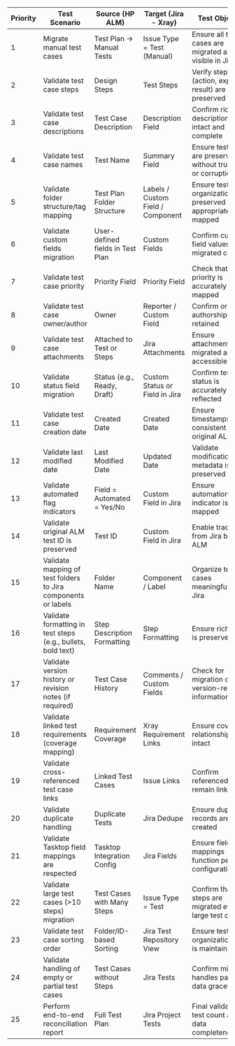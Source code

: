 

| **Priority** | **Test Scenario**                                                     | **Source (HP ALM)**                  | **Target (Jira - Xray)**              | **Test Objective**                                                                 |
|--------------|-----------------------------------------------------------------------|--------------------------------------|----------------------------------------|------------------------------------------------------------------------------------|
| 1            | Migrate manual test cases                                             | Test Plan → Manual Tests             | Issue Type = Test (Manual)             | Ensure all test cases are migrated and visible in Jira Xray                        |
| 2            | Validate test case steps                                              | Design Steps                         | Test Steps                             | Verify step details (action, expected result) are preserved                        |
| 3            | Validate test case descriptions                                       | Test Case Description                | Description Field                      | Confirm rich-text descriptions are intact and complete                             |
| 4            | Validate test case names                                              | Test Name                            | Summary Field                          | Ensure test names are preserved without truncation or corruption                   |
| 5            | Validate folder structure/tag mapping                                 | Test Plan Folder Structure           | Labels / Custom Field / Component      | Ensure test case organization is preserved or appropriately mapped                 |
| 6            | Validate custom fields migration                                      | User-defined fields in Test Plan     | Custom Fields                          | Confirm custom field values are migrated correctly                                |
| 7            | Validate test case priority                                           | Priority Field                       | Priority Field                         | Check that priority is accurately mapped                                           |
| 8            | Validate test case owner/author                                       | Owner                                | Reporter / Custom Field                | Confirm original authorship is retained                                            |
| 9            | Validate test case attachments                                        | Attached to Test or Steps            | Jira Attachments                       | Ensure attachments are migrated and accessible                                     |
| 10           | Validate status field migration                                       | Status (e.g., Ready, Draft)          | Custom Status or Field in Jira         | Confirm test status is accurately reflected                                        |
| 11           | Validate test case creation date                                      | Created Date                         | Created Date                           | Ensure timestamps are consistent with original ALM data                            |
| 12           | Validate last modified date                                           | Last Modified Date                   | Updated Date                           | Validate modification metadata is preserved                                        |
| 13           | Validate automated flag indicators                                    | Field = Automated = Yes/No           | Custom Field in Jira                   | Ensure automation indicator is mapped                                              |
| 14           | Validate original ALM test ID is preserved                            | Test ID                              | Custom Field in Jira                   | Enable traceability from Jira back to ALM                                          |
| 15           | Validate mapping of test folders to Jira components or labels         | Folder Name                          | Component / Label                      | Organize test cases meaningfully in Jira                                           |
| 16           | Validate formatting in test steps (e.g., bullets, bold text)          | Step Description Formatting          | Step Formatting                        | Ensure rich-text is preserved                                                      |
| 17           | Validate version history or revision notes (if required)              | Test Case History                    | Comments / Custom Fields               | Check for migration of version-related information                                 |
| 18           | Validate linked test requirements (coverage mapping)                  | Requirement Coverage                 | Xray Requirement Links                 | Ensure coverage relationships are intact                                           |
| 19           | Validate cross-referenced test case links                             | Linked Test Cases                    | Issue Links                            | Confirm referenced tests remain linked                                             |
| 20           | Validate duplicate handling                                            | Duplicate Tests                      | Jira Dedupe                            | Ensure duplicate records are not created                                           |
| 21           | Validate Tasktop field mappings are respected                         | Tasktop Integration Config           | Jira Fields                            | Ensure field mappings function per configuration                                   |
| 22           | Validate large test cases (>10 steps) migration                       | Test Cases with Many Steps           | Issue Type = Test                      | Confirm that all steps are migrated even in large test cases                       |
| 23           | Validate test case sorting order                                      | Folder/ID-based Sorting              | Jira Test Repository View              | Ensure test organization/order is maintained                                       |
| 24           | Validate handling of empty or partial test cases                      | Test Cases without Steps             | Jira Tests                             | Confirm migration handles partial data gracefully                                  |
| 25           | Perform end-to-end reconciliation report                              | Full Test Plan                       | Jira Project Tests                     | Final validation of test count and data completeness                               |


